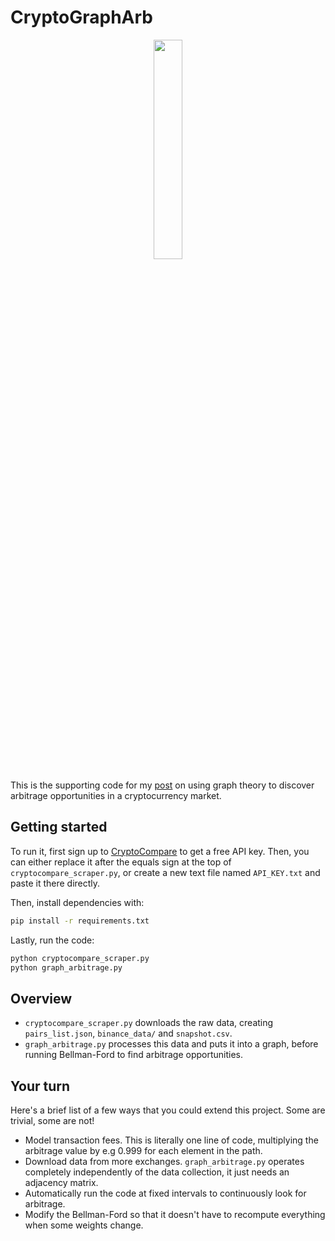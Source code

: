 # CryptoGraphArb

<center>
<img src="https://reasonabledeviations.science/assets/images/currency_graph.png" style="width:30%;"/>
</center>

This is the supporting code for my [post](https://reasonabledeviations.science/2019/04/21/currency-arbitrage-graphs-2/) on using graph theory to discover arbitrage opportunities in a cryptocurrency market.

## Getting started

To run it, first sign up to [CryptoCompare](https://min-api.cryptocompare.com/) to get a free API key. Then, you can either replace it after the equals sign at the top of `cryptocompare_scraper.py`, or create a new text file named `API_KEY.txt` and paste it there directly.

Then, install dependencies with:

```bash
pip install -r requirements.txt
```

Lastly, run the code:

```bash
python cryptocompare_scraper.py
python graph_arbitrage.py
```

## Overview

- `cryptocompare_scraper.py` downloads the raw data, creating `pairs_list.json`, `binance_data/` and `snapshot.csv`.
- `graph_arbitrage.py` processes this data and puts it into a graph, before running Bellman-Ford to find arbitrage opportunities.

## Your turn

Here's a brief list of a few ways that you could extend this project. Some are trivial, some are not!

- Model transaction fees. This is literally one line of code, multiplying the arbitrage value by e.g 0.999 for each element in the path.
- Download data from more exchanges. `graph_arbitrage.py` operates completely independently of the data collection, it just needs an adjacency matrix.
- Automatically run the code at fixed intervals to continuously look for arbitrage.
- Modify the Bellman-Ford so that it doesn't have to recompute everything when some weights change.
